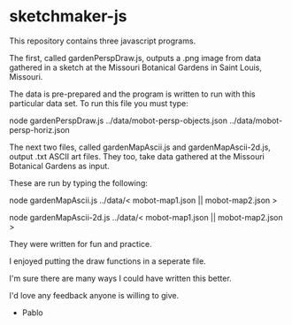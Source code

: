 # sketchmaker-js

This repository contains three javascript programs.

The first, called gardenPerspDraw.js, outputs a .png image from data gathered in a sketch at the Missouri Botanical Gardens in Saint Louis, Missouri.

The data is pre-prepared and the program is written to run with this particular data set. To run this file you must type:

node gardenPerspDraw.js ../data/mobot-persp-objects.json ../data/mobot-persp-horiz.json

The next two files, called gardenMapAscii.js and gardenMapAscii-2d.js, output .txt ASCII art files. They too, take data gathered at the Missouri Botanical Gardens as input.

These are run by typing the following:

node gardenMapAscii.js ../data/< mobot-map1.json || mobot-map2.json > 

node gardenMapAscii-2d.js ../data/< mobot-map1.json || mobot-map2.json >

They were written for fun and practice.

I enjoyed putting the draw functions in a seperate file.

I'm sure there are many ways I could have written this better.

I'd love any feedback anyone is willing to give.

- Pablo
